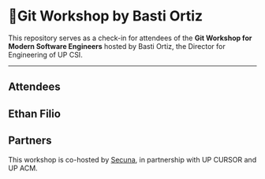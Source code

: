 # 🚀Git Workshop by Basti Ortiz

This repository serves as a check-in for attendees of the **Git Workshop for Modern Software Engineers** hosted by Basti Ortiz, the Director for Engineering of UP CSI.

---
## Attendees
Ethan Filio
---
## Partners
This workshop is co-hosted by [Secuna](https://secuna.io), in partnership with UP CURSOR and UP ACM.

